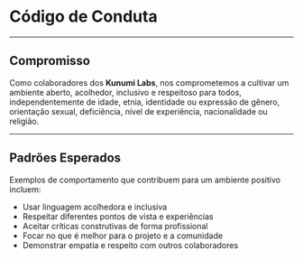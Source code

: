 # Código de Conduta

---
## Compromisso

Como colaboradores dos **Kunumi Labs**, nos comprometemos a cultivar um ambiente aberto, acolhedor, inclusivo e respeitoso para todos, independentemente de idade, etnia, identidade ou expressão de gênero, orientação sexual, deficiência, nível de experiência, nacionalidade ou religião.

---
## Padrões Esperados

Exemplos de comportamento que contribuem para um ambiente positivo incluem:

- Usar linguagem acolhedora e inclusiva
- Respeitar diferentes pontos de vista e experiências
- Aceitar críticas construtivas de forma profissional
- Focar no que é melhor para o projeto e a comunidade
- Demonstrar empatia e respeito com outros colaboradores
